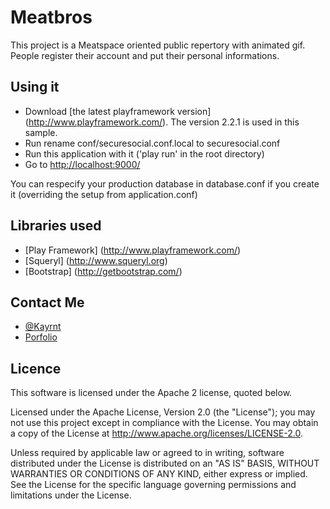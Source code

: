 Meatbros
==============================

This project is a Meatspace oriented public repertory with animated gif. People register their account and put their personal informations.

Using it
--------

* Download [the latest playframework version] (http://www.playframework.com/). The version 2.2.1 is used in this sample.
* Run rename conf/securesocial.conf.local to securesocial.conf
* Run this application with it ('play run' in the root directory)
* Go to [http://localhost:9000/](http://localhost:9000/)

You can respecify your production database in database.conf if you create it (overriding the setup from application.conf)

Libraries used
--------
* [Play Framework] (http://www.playframework.com/)
* [Squeryl] (http://www.squeryl.org)
* [Bootstrap] (http://getbootstrap.com/)

Contact Me
--------

* [@Kayrnt](https://twitter.com/Kayrnt)
* [Porfolio](http://www.kayrnt.fr)

Licence
-------

This software is licensed under the Apache 2 license, quoted below.

Licensed under the Apache License, Version 2.0 (the "License"); you may not use this project except in compliance with the License. You may obtain a copy of the License at http://www.apache.org/licenses/LICENSE-2.0.

Unless required by applicable law or agreed to in writing, software distributed under the License is distributed on an "AS IS" BASIS, WITHOUT WARRANTIES OR CONDITIONS OF ANY KIND, either express or implied. See the License for the specific language governing permissions and limitations under the License.

